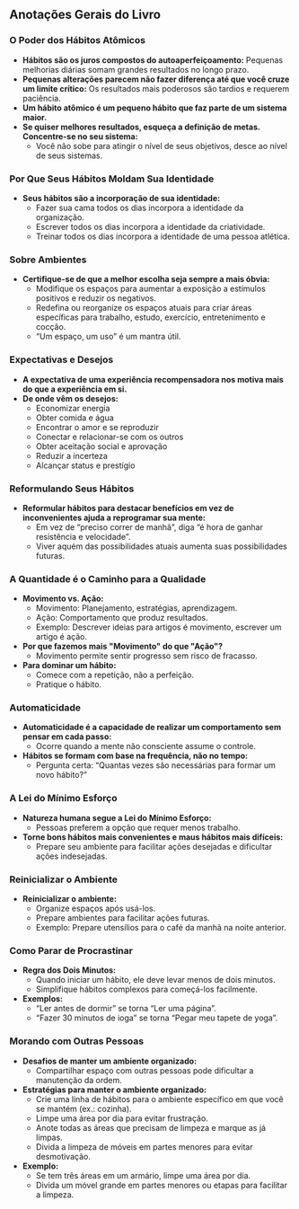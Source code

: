 ## Anotações Gerais do Livro

### O Poder dos Hábitos Atômicos
- **Hábitos são os juros compostos do autoaperfeiçoamento:** Pequenas melhorias diárias somam grandes resultados no longo prazo.
- **Pequenas alterações parecem não fazer diferença até que você cruze um limite crítico:** Os resultados mais poderosos são tardios e requerem paciência.
- **Um hábito atômico é um pequeno hábito que faz parte de um sistema maior.**
- **Se quiser melhores resultados, esqueça a definição de metas. Concentre-se no seu sistema:**
  - Você não sobe para atingir o nível de seus objetivos, desce ao nível de seus sistemas.

### Por Que Seus Hábitos Moldam Sua Identidade
- **Seus hábitos são a incorporação de sua identidade:**
  - Fazer sua cama todos os dias incorpora a identidade da organização.
  - Escrever todos os dias incorpora a identidade da criatividade.
  - Treinar todos os dias incorpora a identidade de uma pessoa atlética.

### Sobre Ambientes
- **Certifique-se de que a melhor escolha seja sempre a mais óbvia:**
  - Modifique os espaços para aumentar a exposição a estímulos positivos e reduzir os negativos.
  - Redefina ou reorganize os espaços atuais para criar áreas específicas para trabalho, estudo, exercício, entretenimento e cocção.
  - “Um espaço, um uso” é um mantra útil.

### Expectativas e Desejos
- **A expectativa de uma experiência recompensadora nos motiva mais do que a experiência em si.**
- **De onde vêm os desejos:**
  - Economizar energia
  - Obter comida e água
  - Encontrar o amor e se reproduzir
  - Conectar e relacionar-se com os outros
  - Obter aceitação social e aprovação
  - Reduzir a incerteza
  - Alcançar status e prestígio

### Reformulando Seus Hábitos
- **Reformular hábitos para destacar benefícios em vez de inconvenientes ajuda a reprogramar sua mente:**
  - Em vez de “preciso correr de manhã”, diga “é hora de ganhar resistência e velocidade”.
  - Viver aquém das possibilidades atuais aumenta suas possibilidades futuras.

### A Quantidade é o Caminho para a Qualidade
- **Movimento vs. Ação:**
  - Movimento: Planejamento, estratégias, aprendizagem.
  - Ação: Comportamento que produz resultados.
  - Exemplo: Descrever ideias para artigos é movimento, escrever um artigo é ação.
- **Por que fazemos mais "Movimento" do que "Ação"?**
  - Movimento permite sentir progresso sem risco de fracasso.
- **Para dominar um hábito:**
  - Comece com a repetição, não a perfeição.
  - Pratique o hábito.

### Automaticidade
- **Automaticidade é a capacidade de realizar um comportamento sem pensar em cada passo:**
  - Ocorre quando a mente não consciente assume o controle.
- **Hábitos se formam com base na frequência, não no tempo:**
  - Pergunta certa: “Quantas vezes são necessárias para formar um novo hábito?”

### A Lei do Mínimo Esforço
- **Natureza humana segue a Lei do Mínimo Esforço:**
  - Pessoas preferem a opção que requer menos trabalho.
- **Torne bons hábitos mais convenientes e maus hábitos mais difíceis:**
  - Prepare seu ambiente para facilitar ações desejadas e dificultar ações indesejadas.

### Reinicializar o Ambiente
- **Reinicializar o ambiente:**
  - Organize espaços após usá-los.
  - Prepare ambientes para facilitar ações futuras.
  - Exemplo: Prepare utensílios para o café da manhã na noite anterior.

### Como Parar de Procrastinar
- **Regra dos Dois Minutos:**
  - Quando iniciar um hábito, ele deve levar menos de dois minutos.
  - Simplifique hábitos complexos para começá-los facilmente.
- **Exemplos:**
  - “Ler antes de dormir” se torna “Ler uma página”.
  - “Fazer 30 minutos de ioga” se torna “Pegar meu tapete de yoga”.

### Morando com Outras Pessoas
- **Desafios de manter um ambiente organizado:**
  - Compartilhar espaço com outras pessoas pode dificultar a manutenção da ordem.
- **Estratégias para manter o ambiente organizado:**
  - Crie uma linha de hábitos para o ambiente específico em que você se mantém (ex.: cozinha).
  - Limpe uma área por dia para evitar frustração.
  - Anote todas as áreas que precisam de limpeza e marque as já limpas.
  - Divida a limpeza de móveis em partes menores para evitar desmotivação.
- **Exemplo:**
  - Se tem três áreas em um armário, limpe uma área por dia.
  - Divida um móvel grande em partes menores ou etapas para facilitar a limpeza.
